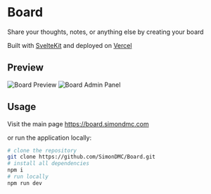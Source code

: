# Board

Share your thoughts, notes, or anything else by creating your board

Built with [SvelteKit](https://kit.svelte.dev) and deployed on [Vercel](https://vercel.com)

## Preview

![Board Preview](https://simondmc.com/assets/imgs/covers/websites/board-full.webp)
![Board Admin Panel](https://simondmc.com/assets/imgs/covers/websites/board-hover-full.webp)

## Usage

Visit the main page https://board.simondmc.com

or run the application locally:

```bash
# clone the repository
git clone https://github.com/SimonDMC/Board.git
# install all dependencies
npm i
# run locally
npm run dev
```
